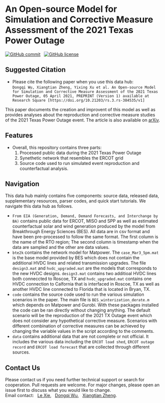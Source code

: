 # An Open-source Model for Simulation and Corrective Measure Assessment of the 2021 Texas Power Outage

[![GitHub commit](https://img.shields.io/github/last-commit/tamu-engineering-research/2021TXPowerOutage)](https://github.com/tamu-engineering-research/2021TXPowerOutage/commits/master) &nbsp;
[![GitHub license](https://img.shields.io/badge/license-MIT-yellow)](https://choosealicense.com/licenses/mit/)


## Suggested Citation 
- Please cite the following paper when you use this data hub:  
`
Dongqi Wu, Xiangtian Zheng, Yixing Xu et al. An Open-source Model for Simulation and Corrective Measure Assessment of the 2021 Texas Power Outage, 05 April 2021, PREPRINT (Version 1) available at Research Square [https://doi.org/10.21203/rs.3.rs-384535/v1]
`

This paper documents the creation and improvent of this model as well as provides analyses about the reproduction and corrective measure studies of the 2021 Texas Power Outage event. The article is also available on [arXiv](https://arxiv.org/abs/2104.04146).

## Features
- Overall, this repository contains three parts: 
	1) Processed public data during the 2021 Texas Power Outage 
	2) Synethetic network that resembles the ERCOT grid
	3) Source code used to run simulated event reproduction and counterfactual analysis.


## Navigation
This data hub mainly contains five components: source data, released data, supplementary resources, parser codes, and  quick start tutorials. We navigate this data hub as follows.

- `From EIA (Generation, Demand, Demand Forecasts, and Interchange by BA)` contains public data for ERCOT, MISO and SPP as well as estimated counterfactual solar and wind generation produced by the model from Breakthrough Energy Sciences (BES). All data are in csv format and have been pre-processed to follow the same format. The first column is the name of the RTO region; The second column is timestamp when the data are sampled and the other are data values.
- `bte2k` contains the network model for Matpower. The `case_Mar3_5pm.mat` is the base model provided by BES which does not contain the additional HVDC lines and related transmission upgrades. The file `design3.mat` and `hvdc_upgraded.mat` are the models that corresponds to the new HVDC designs. `design3.mat` contains two additioal HVDC lines both conneccted to Roscoe, TX and `hvdc_upgraded.mat` contains one HVDC connection to Calfornia that is interfaced in Roscoe, TX as well as another HVDC line connected to Florida that is located in Bryan, TX.
- `code` contains the source code used to run the various simulation scenarios in the paper. The main file is `BES_winterization_derate.m` which depends on Matpower and Gurobi. With these packages installed the code can be ran directly without changing anything. The default scenario will be the reproduction of the 2021 TX Outage event which does not consider any hypothetical corrective measure. Scenarios with different combination of corrective measures can be achieved by changing the variable values in the script according to the comments.
- `data` contains additional data that are not complete or not official. It includes the various data including the `ERCOT load shed`, `ERCOT outage record` and `ERCOT load forecast` that are collected through different sources.

## Contact Us
Please contact us if you need further technical support or search for cooperation. Pull requests are welcome. For major changes, please open an issue first to discuss what you would like to change.\
Email contact: &nbsp; [Le Xie](mailto:le.xie@tamu.edu?subject=[GitHub]%20TX_Outage), &nbsp; [Dongqi Wu](mailto:dqwu@tamu.edu?subject=[GitHub]%20TX_Outage), &nbsp; [Xiangtian Zheng](mailto:zxt0515@tamu.edu?subject=[GitHub]%20TX_Outage).
